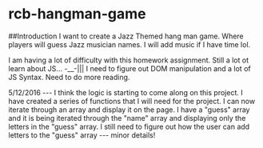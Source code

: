 # rcb-hangman-game
##Introduction
I want to create a Jazz Themed hang man game. Where players will guess Jazz musician names. I will add music if I have time lol.

I am having a lot of difficulty with this homework assignment. Still a lot ot learn about JS... -__-||| I need to figure out DOM manipulation and a lot of JS Syntax. Need to do more reading.

5/12/2016 --- I think the logic is starting to come along on this project. I have created a series of functions that I will need for the project. I can now iterate through an array and display it on the page. I have a "guess" array and it is being iterated through the "name" array and displaying only the letters in the "guess" array. I still need to figure out how the user can add letters to the "guess" array --- minor details! 
